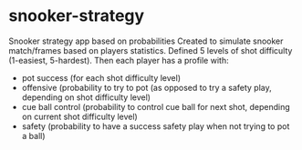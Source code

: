 # snooker-strategy
Snooker strategy app based on probabilities
Created to simulate snooker match/frames based on players statistics.
Defined 5 levels of shot difficulty (1-easiest, 5-hardest).
Then each player has a profile with:
- pot success (for each shot difficulty level)
- offensive (probability to try to pot (as opposed to try a safety play, depending on shot difficulty level)
- cue ball control (probability to control cue ball for next shot, depending  on current shot difficulty level)
- safety (probability to have a success safety play when not trying to pot a ball)
